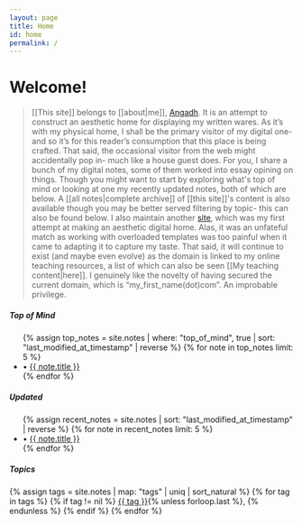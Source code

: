 ```yaml
---
layout: page
title: Home
id: home
permalink: /
---
```


# Welcome!

> [[This site]] belongs to  [[about|me]], [Angadh](https://www.sems.qmul.ac.uk/staff/a.nanjangud). It is an attempt to construct an aesthetic home for displaying my written wares. As it’s with my physical home, I shall be the primary visitor of my digital one- and so it’s for this reader’s consumption that this place is being crafted. That said, the occasional visitor from the web might accidentally pop in- much like a house guest does. For you, I share a bunch of my digital notes, some of them worked into essay opining on things. Though you might want to start by exploring what's top of mind or looking at one my recently updated notes, both of which are below. A [[all notes|complete archive]] of [[this site]]'s content is also available though you may be better served filtering by topic- this can also be found below. I also maintain another [site](https://angadhn.com), which was my first attempt at making an aesthetic digital home. Alas, it was an unfateful match as working with overloaded templates was too painful when it came to adapting it to capture my taste. That said, it will continue to exist (and maybe even evolve) as the domain is linked to my online teaching resources, a list of which can also be seen [[My teaching content|here]]. I genuinely like the novelty of having secured the current domain, which is “my_first_name(dot)com”. An improbable privilege.
<div class="notes-grid">
  <div class="notes-column">
    <h5>Top of Mind</h5>
    <ul>
      {% assign top_notes = site.notes | where: "top_of_mind", true | sort: "last_modified_at_timestamp" | reverse %}
      {% for note in top_notes limit: 5 %}
        <li>
          • <a class="internal-link" href="{{ site.baseurl }}{{ note.url }}">{{ note.title }}</a>
        </li>
      {% endfor %}
    </ul>
  </div>

  <div class="notes-column">
    <h5>Updated</h5>
    <ul>
      {% assign recent_notes = site.notes | sort: "last_modified_at_timestamp" | reverse %}
      {% for note in recent_notes limit: 5 %}
        <li>
          • <a class="internal-link" href="{{ site.baseurl }}{{ note.url }}">{{ note.title }}</a>
        </li>
      {% endfor %}
    </ul>
  </div>
</div>

<h5>Topics</h5>

<div class="category-list">
{% assign tags = site.notes | map: "tags" | uniq | sort_natural %}
{% for tag in tags %}
  {% if tag != nil %}
    <a class="category-link" href="{{ site.baseurl }}/tags/{{ tag | slugify }}" rel="noopener">{{ tag }}</a>{% unless forloop.last %}, {% endunless %}
  {% endif %}
{% endfor %}
</div>
